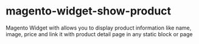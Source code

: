 magento-widget-show-product
===========================

Magento Widget with allows you to display product information like name, image, price and link it with product detail page in any static block or page